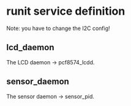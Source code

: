 runit service definition
========================

Note: you have to change the I2C config!

lcd_daemon
----------

The LCD daemon -> pcf8574_lcdd.


sensor_daemon
-------------

The sensor daemon -> sensor_pid.

